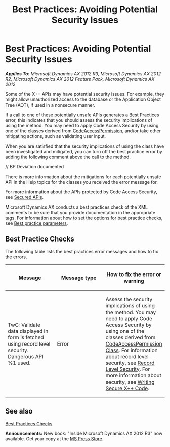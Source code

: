 ﻿---
title: 'Best Practices: Avoiding Potential Security Issues'
TOCTitle: 'Best Practices: Avoiding Potential Security Issues'
ms:assetid: 3b82ba8b-366d-4dfb-84b3-6603e880c3b0
ms:mtpsurl: https://msdn.microsoft.com/en-us/library/Aa625308(v=AX.60)
ms:contentKeyID: 35242907
ms.date: 05/18/2015
mtps_version: v=AX.60
---

# Best Practices: Avoiding Potential Security Issues 


_**Applies To:** Microsoft Dynamics AX 2012 R3, Microsoft Dynamics AX 2012 R2, Microsoft Dynamics AX 2012 Feature Pack, Microsoft Dynamics AX 2012_

Some of the X++ APIs may have potential security issues. For example, they might allow unauthorized access to the database or the Application Object Tree (AOT), if used in a nonsecure manner.

If a call to one of these potentially unsafe APIs generates a Best Practices error, this indicates that you should assess the security implications of using the method. You may need to apply Code Access Security by using one of the classes derived from [CodeAccessPermission](https://msdn.microsoft.com/en-us/library/gg803417\(v=ax.60\)), and/or take other mitigating actions, such as validating user input.

When you are satisfied that the security implications of using the class have been investigated and mitigated, you can turn off the best practice error by adding the following comment above the call to the method.

// BP Deviation documented

There is more information about the mitigations for each potentially unsafe API in the Help topics for the classes you received the error message for.

For more information about the APIs protected by Code Access Security, see [Secured APIs](secured-apis.md).

Microsoft Dynamics AX conducts a best practices check of the XML comments to be sure that you provide documentation in the appropriate tags. For information about how to set the options for best practice checks, see [Best practice parameters](best-practice-parameters.md).

## Best Practice Checks

The following table lists the best practices error messages and how to fix the errors.

<table>
<colgroup>
<col style="width: 33%" />
<col style="width: 33%" />
<col style="width: 33%" />
</colgroup>
<thead>
<tr class="header">
<th><p>Message</p></th>
<th><p>Message type</p></th>
<th><p>How to fix the error or warning</p></th>
</tr>
</thead>
<tbody>
<tr class="odd">
<td><p>TwC: Validate data displayed in form is fetched using record level security. Dangerous API %1 used.</p></td>
<td><p>Error</p></td>
<td><p>Assess the security implications of using the method. You may need to apply Code Access Security by using one of the classes derived from <a href="https://msdn.microsoft.com/en-us/library/gg803417(v=ax.60)">CodeAccessPermission Class</a>. For information about record level security, see <a href="record-level-security.md">Record Level Security</a>. For more information about security, see <a href="http://go.microsoft.com/fwlink/?linkid=108580">Writing Secure X++ Code</a>.</p></td>
</tr>
</tbody>
</table>


## See also

[Best Practices Checks](best-practices-checks.md)

  
**Announcements:** New book: "Inside Microsoft Dynamics AX 2012 R3" now available. Get your copy at the [MS Press Store](https://www.microsoftpressstore.com/store/inside-microsoft-dynamics-ax-2012-r3-9780735685109).

